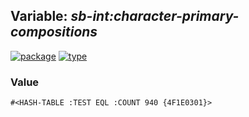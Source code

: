 ## Variable: ***sb-int:**character-primary-compositions*****
[![package](https://img.shields.io/badge/Package-SB--INT-5f9ea0.svg?style=social&colorA=999999)](../) [![type](https://img.shields.io/badge/Type-Variable-5f9ea0.svg?style=social&colorA=999999)](../#variable) 
### Value
```
#<HASH-TABLE :TEST EQL :COUNT 940 {4F1E0301}>
```
